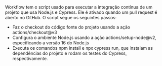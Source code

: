 Workflow tem o script usado para executar a integração contínua de um projeto que usa Node.js e Cypress. Ele é ativado quando um pull request é aberto no GitHub. O script segue os seguintes passos:

- Faz o checkout do código fonte do projeto usando a ação actions/checkout@v3
- Configura o ambiente Node.js usando a ação actions/setup-node@v2, especificando a versão 16 do Node.js
- Executa os comandos npm install e npx cypress run, que instalam as dependências do projeto e rodam os testes do Cypress, respectivamente.
